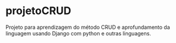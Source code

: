 # projetoCRUD
Projeto para aprendizagem do método CRUD e aprofundamento da linguagem usando Django com python e outras linguagens.


